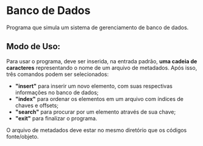 # Banco de Dados

Programa que simula um sistema de gerenciamento de banco de dados.

## Modo de Uso:
Para usar o programa, deve ser inserida, na entrada padrão, **uma cadeia de caracteres** representando o nome de um arquivo de metadados. Após isso, três comandos podem ser selecionados:
* **"insert"** para inserir um novo elemento, com suas respectivas informações no banco de dados;
* **"index"** para ordenar os elementos em um arquivo com índices de chaves e offsets;
* **"search"** para procurar por um elemento através de sua chave;
* **"exit"** para finalizar o programa.

O arquivo de metadados deve estar no mesmo diretório que os códigos fonte/objeto.